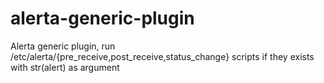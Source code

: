 # alerta-generic-plugin
Alerta generic plugin, run /etc/alerta/{pre_receive,post_receive,status_change} scripts if they exists with str(alert) as argument
